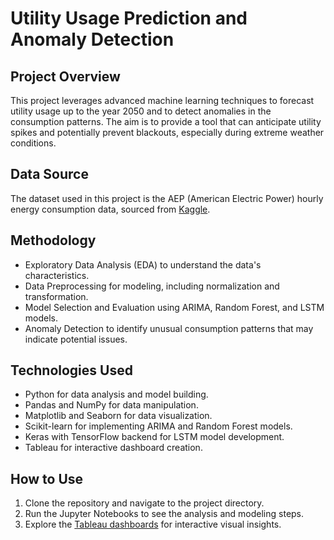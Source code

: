 # Utility Usage Prediction and Anomaly Detection

## Project Overview
This project leverages advanced machine learning techniques to forecast utility usage up to the year 2050 and to detect anomalies in the consumption patterns. The aim is to provide a tool that can anticipate utility spikes and potentially prevent blackouts, especially during extreme weather conditions.

## Data Source
The dataset used in this project is the AEP (American Electric Power) hourly energy consumption data, sourced from [Kaggle](https://www.kaggle.com/datasets/robikscube/hourly-energy-consumption?select=PJME_hourly.csv).

## Methodology
- Exploratory Data Analysis (EDA) to understand the data's characteristics.
- Data Preprocessing for modeling, including normalization and transformation.
- Model Selection and Evaluation using ARIMA, Random Forest, and LSTM models.
- Anomaly Detection to identify unusual consumption patterns that may indicate potential issues.

## Technologies Used
- Python for data analysis and model building.
- Pandas and NumPy for data manipulation.
- Matplotlib and Seaborn for data visualization.
- Scikit-learn for implementing ARIMA and Random Forest models.
- Keras with TensorFlow backend for LSTM model development.
- Tableau for interactive dashboard creation.

## How to Use
1. Clone the repository and navigate to the project directory.
2. Run the Jupyter Notebooks to see the analysis and modeling steps.
3. Explore the [Tableau dashboards](https://public.tableau.com/views/Utilities_17027379649910/PowerPatrolDashboard?:language=en-US&:display_count=n&:origin=viz_share_link) for interactive visual insights.
